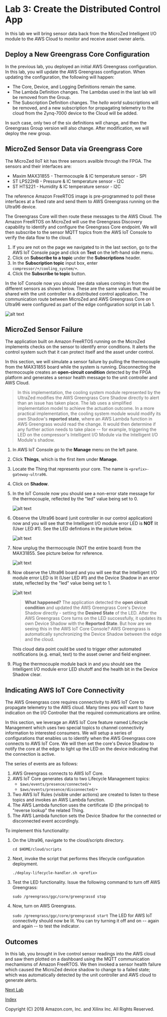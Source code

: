 # Lab 3: Create the Distributed Control App

In this lab we will bring sensor data back from the MicroZed Intelligent I/O module to the AWS Cloud to monitor and receive asset owner alerts.

## Deploy a New Greengrass Core Configuration

In the previous lab, you deployed an initial AWS Greengrass configuration. In this lab, you will update the AWS Greengrass configuration. When updating the configuration, the following will happen:

- The Core, Device, and Logging Definitions remain the same.
- The Lambda Definition changes.  The Lambdas used in the last lab will be removed from the Group.
- The Subscription Definition changes. The *hello world* subscriptions will be removed, and a new subscription for propagating telemetry to the cloud from the Zynq-7000 device to the Cloud will be added.

In such case, only two of the six definitions will change, and then the Greengrass Group version will also change.  After modification, we will deploy the new group.

## MicroZed Sensor Data via Greengrass Core

The MicroZed IIoT kit has three sensors availble through the FPGA. The sensors and their interfaces are:

  * Maxim MAX31855 - Thermocouple & IC temperature sensor - SPI
  * ST LPS22HB - Pressure & IC temperature sensor - I2C
  * ST HTS221 - Humidity & IC temperature sensor - I2C

The reference Amazon FreeRTOS image is pre-programmed to poll these interfaces at a fixed rate and send them to AWS Greengrass running on the Ultra96 device.

The Greengrass Core will then route these messages to the AWS Cloud.  The Amazon FreeRTOS on MicroZed will use the Greengrass Discovery capability to identify and configure the Greengrass Core endpoint.  We will then subscribe to the sensor MQTT topics from the AWS IoT Console to verify the data flow to the cloud.

1. If you are not on the page we navigated to in the last section, go to the AWS IoT Console page and click on **Test** on the left-hand side menu.
2. Click on **Subscribe to a topic** under the **Subscriptions** header.
3. In the **Subscription topic** input box, enter ```compressor/+/cooling_system/+```. 
4. Click the **Subscribe to topic** button.

In the IoT Console now you should see data values coming in from the different sensors as shown below.  These are the same values that would be shared with the unit controller in a distributed control application.  The communication route between MicroZed and AWS Greengrass Core on Ultra96 were configured as part of the edge configuration script in Lab 1.

![alt text](images/Sensor_Data_Topic.PNG?raw=true "MicroZed Sensor Data in Cloud")

## MicroZed Sensor Failure

The application built on Amazon FreeRTOS running on the MicroZed implements checks on the sensor to identify error conditions. It alerts the control system such that it can protect itself and the asset under control.

In this section, we will simulate a sensor failure by pulling the thermocouple from the MAX31855 board while the system is running.  Disconnecting the thermocouple creates an **open-circuit condition** detected by the FPGA platform and generates a sensor health message to the unit controller and AWS Cloud.

> In this implementation, the cooling system module represented by the UltraZed modifies the AWS Greengrass Core Shadow directly to alert than an issue has taken place.   The lab uses a simplified implementation model to achieve the actuation outcome.  In a more practical implementation, the cooling system module would modify its own Shadow's **reported state**, where an AWS Lambda function in AWS Greengrass would read the change.  It would then determine if any further action needs to take place -- for example, triggering the LED on the compressor's Intelligent I/O Module via the Intelligent I/O Module's shadow.

1. In AWS IoT Console go to the **Manage** menu on the left pane.
2. Click **Things**, which is the first item under **Manage**.
3. Locate the Thing that represents your core. The name is ```<prefix>-gateway-ultra96```.
4. Click on **Shadow**.
5. In the IoT Console now you should see a non-error state message for the thermocouple, reflected by the "led" value being set to 0.
  
   ![alt text](images/Lab3_NonError_Shadow.PNG "Device Shadow - Non-Error State")

6. Observe the Ultra96 board (unit controller in our control application) now and you will see that the Intelligent I/O module error LED is **NOT** lit (User LED #1).  See the LED defintions in the picture below.

   ![alt text](images/Ultra96_LED_Configuration.PNG "Ultra96 LED Defintions")

7. Now unplug the thermocouple (NOT the entire board) from the MAX31855.  See picture below for reference.

   ![alt text](images/MicroZed_MAX31855_Thermocouple_Removed.jpg "MAX31855 Thermocouple Removed")
   
8. Now observe the Ultra96 board and you will see that the Intelligent I/O module error LED is lit (User LED #1) and the Device Shadow in an error state, reflected by the "led" value being set to 1.

   ![alt text](images/Lab3_Error_Shadow.PNG "Device Shadow - Error State")


   > **What happened?** The application detected the **open circuit condition** and updated the AWS Greengrass Core's Device Shadow directly - setting the **Desired State** of the LED.  After the AWS Greengrass Core turns on the LED successfully, it updates its own Device Shadow with the **Reported State**.  But how are we seeing this in the AWS IoT Core Console?  AWS Greengrass is automatically synchronizing the Device Shadow between the edge and the cloud.

   This cloud data point could be used to trigger other automated notifications (e.g. email, text) to the asset owner and field engineer.

7. Plug the thermocouple module back in and you should see the Intelligent I/O module error LED shutoff and the health bit in the Device Shadow clear.

## Indicating AWS IoT Core Connectivity

The AWS Greengrass core requires connectivity to AWS IoT Core to propagate telemetry to the AWS cloud. Many times you will want to have indication on the I/O Controller that the required communications are online.

In this section, we leverage an AWS IoT Core feature named Lifecycle Management which uses two special topics to channel connectivity information to interested consumers.  We will setup a series of configurations that enables us to identify when the AWS Greengrass core connects to AWS IoT Core. We will then set the core's Device Shadow to notify the core at the edge to light up the LED on the device indicating that the connection is active.

The series of events are as follows:

1. AWS Greengrass connects to AWS IoT Core.
2. AWS IoT Core generates data to two Lifecycle Management topics:
   - ```$aws/events/presence/connected/+```
   - ```$aws/events/presence/disconnected/+```
3. Two AWS IoT Rules (visible under actions) are created to listen to these topics and invokes an AWS Lambda function.
4. The AWS Lambda function uses the certificate ID (the principal) to "reverse lookup" the related Thing.
5. The AWS Lambda function sets the Device Shadow for the connected or disconnected event accordingly.

To implement this functionality:

1. On the Ultra96, navigate to the cloud/scripts directory.

   ```cd $HOME/cloud/scripts```
2. Next, invoke the script that performs thes lifecycle configuration deployment.

   ```./deploy-lifecycle-handler.sh <prefix>```
3. Test the LED functionality.  Issue the following command to turn off AWS Greengrass:

   ```sudo /greengrass/ggc/core/greengrassd stop```
4. Now, turn on AWS Greengrass.  

   ```sudo /greengrass/ggc/core/greengrassd start```
The LED for AWS IoT connectivity should now be lit.  You can try turning it off and on -- again and again -- to test the indicator.

## Outcomes

In this lab, you brought in live control sensor readings into the AWS cloud and saw them plotted on a dashboard using the MQTT communication mechamisms of Amazon FreeRTOS.  We then invoked a sensor health failure which caused the MicroZed device shadow to change to a failed state; which was automatically detected by the unit controller and AWS cloud to generate alerts.

[Next Lab](./Lab4.md)

[Index](./README.md)

Copyright (C) 2018 Amazon.com, Inc. and Xilinx Inc.  All Rights Reserved.
